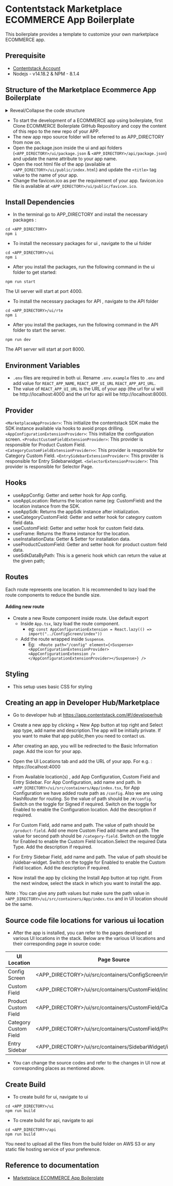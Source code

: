 # Contentstack Marketplace ECOMMERCE App Boilerplate

This boilerplate provides a template to customize your own marketplace ECOMMERCE app.

##  Prerequisite

* [Contentstack Account](https://app.contentstack.com/#!/login)
* Nodejs - v14.18.2 & NPM - 8.1.4

## Structure of the Marketplace Ecommerce App Boilerplate
<details>
  <summary>
    Reveal/Collapse the code structure
  </summary>
  
```bash
marketplace-ecomm-boilerplate-app
|-- api
    |-- constants
    |   |-- index.js
    |-- example
    |   |-- sapcc
    |   |   |-- root_config
    |   |   |   |-- index.js
    |   |-- sfcc
    |   |   |-- root_config
    |   |   |   |-- index.js
    |-- handler
    |   |-- index.js
    |-- root_config
    |   |-- index.js
    |-- .eslintrc.js
    |-- index.js
    |-- package-lock.json
    |-- package.json
|-- ui
    |-- example
    |   |-- sapcc
    |   |   |-- root_config
    |   |   |   |-- index.tsx
    |   |-- sfcc
    |   |    |-- root_config
    |   |    |   |-- index.tsx
    |-- public
    |   |-- favicon.ico
    |   |-- index.html
    |-- .env
    |-- src
    |   |-- assets
    |   |    |-- Logo.svg
    |   |-- common
    |   |    |-- constants
    |   |        |-- index.ts
    |   |    |-- contexts
    |   |        |-- appConfigurationExtensionContext.ts
    |   |        |-- categoryCustomFieldExtensionContext.ts
    |   |        |-- customFieldExtensionContext.ts
    |   |        |-- entrySidebarExtensionContext.ts
    |   |        |-- marketplaceContext.ts
    |   |        |-- productCustomFieldExtensionContext.ts      
    |   |        |-- selectorExtensionContext.ts    
    |   |   |-- hooks
    |   |       |-- useAppConfig.ts 
    |   |       |-- useAppLocation.ts
    |   |       |-- useAppSdk.tsx
    |   |       |-- useCategoryCustomField.tsx
    |   |       |-- useCustomField.tsx
    |   |       |-- uuseFrame.ts
    |   |       |-- useInstallationData.tsx    
    |   |       |-- useProductCustomField.tsx    
    |   |       |-- useSdkDataByPath.ts                                                   
    |   |    |-- locale
    |   |        |-- index.ts
    |   |   |-- providers
    |   |        |-- AppConfigurationExtensionProvider.tsx
    |   |        |-- CategoryCustomFieldExtensionProvider.tsx
    |   |        |-- CustomFieldExtensionProvider.tsx
    |   |        |-- EntrySidebarExtensionProvider.tsx
    |   |        |-- MarketplaceAppProvider.tsx
    |   |        |-- ProductCustomFieldExtensionProvider.tsx
    |   |        |-- SelectorExtensionProvider.tsx                                                     
    |   |   |-- types
    |   |       |-- index.ts
    |   |   |-- utils
    |   |   |   |-- index.tsx
    |   |-- components
    |   |   |-- ErrorBoundary
    |   |       |-- index.tsx
    |   |   |-- WarningMessage
    |   |       |-- index.tsx
    |   |       |-- styles.scss
    |   |-- containers
    |   |   |-- App
    |   |   |   |-- index.tsx
    |   |   |   |-- styles.scss
    |   |   |-- CategoryField
    |   |   |   |-- index.tsx
    |   |   |-- ConfigScreen
    |   |   |   |-- index.spec.tsx
    |   |   |   |-- index.tsx
    |   |   |   |-- styles.scss
    |   |   |-- CustomField
    |   |   |   |-- Category.tsx
    |   |   |   |-- DeleteModal.tsx
    |   |   |   |-- DraggableGrid.tsx
    |   |   |   |-- DraggableListItem.tsx
    |   |   |   |-- index.spec.tsx
    |   |   |   |-- index.tsx
    |   |   |   |-- ListItem.tsx
    |   |   |   |-- Product.tsx
    |   |   |   |-- RenderList.tsx
    |   |   |   |-- styles.scss
    |   |   |-- ProductsField
    |   |   |   |-- index.tsx
    |   |   |-- SelectorPage
    |   |   |   |-- index.tsx
    |   |   |   |-- styles.scss
    |   |   |-- SidebarWidget
    |   |   |   |-- index.tsx
    |   |   |   |-- ProductDescription.tsx
    |   |   |   |-- styles.scss
    |   |-- root_config
    |   |    |-- index.ts
    |   |-- services
    |   |    |-- index.ts
    |   |-- types
    |   |   |-- index.d.ts
    |   |-- index.css
    |   |-- index.tsx
    |   |-- react-app-env.d.ts
    |   |-- reportWebVitals.ts
```

</details>

* To start the development of a ECOMMERCE app using boilerplate, first Clone ECOMMERCE Boilerplate GitHub Repository and copy the content of this repo to the new repo of your APP. 
* The new app repo source folder will be referred to as APP_DIRECTORY from now on.
* Open the package.json inside the ui and api folders (`<APP_DIRECTORY>/ui/package.json` & `<APP_DIRECTORY>/api/package.json`) and update the name attribute to your app name. 
* Open the root html file of the app (available at `<APP_DIRECTORY>/ui/public/index.html`) and update the `<title>` tag value to the name of your app.
* Change the favicon.ico as per the requirement of your app. favicon.ico file is available at `<APP_DIRECTORY>/ui/public/favicon.ico`.

## Install Dependencies

* In the terminal go to APP_DIRECTORY and install the necessary packages :
```
cd <APP_DIRECTORY> 
npm i
```
* To install the necessary packages for ui , navigate to the ui folder
```
cd <APP_DIRECTORY>/ui 
npm i
``` 
* After you install the packages, run the following command in the ui folder to get started:
```
npm run start
```
The UI server will start at port 4000.
* To install the necessary packages for API , navigate to the API folder
```
cd <APP_DIRECTORY>/ui/rte
npm i
```
* After you install the packages, run the following command in the API folder to start the server.
```
npm run dev
```
The API server will start at port 8000.

## Environment Variables

* `.env` files are required in both ui. Rename `.env.example` files to `.env` and add value for `REACT_APP_NAME`,  `REACT_APP_UI_URL` `REACT_APP_API_URL`. 
* The value of `REACT_APP_UI_URL` is the URL of your app (the url for ui will be http://localhost:4000 and the url for api will be http://localhost:8000).

## Provider

`<MarketplaceAppProvider>`:  This initialize the contentstack SDK make the SDK instance available via hooks to avoid props drilling.
`<AppConfigurationExtensionProvider>`: This initialize the configuration screen.
`<ProductCustomFieldExtensionProvider>`: This provider is responsible for Product Custom Field.
`<CategoryCustomFieldExtensionProvider>>`: This provider is responsible for Category Custom Field.
`<EntrySidebarExtensionProvider>`: This provider is responsible for Entry Sidebarwidget.
`<SelectorExtensionProvider>`: This provider is responsible for Selector Page.

## Hooks

- useAppConfig: Getter and setter hook for App config.
- useAppLocation: Returns the location name (eg: CustomField) and the location instance from the SDK.
- useAppSdk: Returns the appSdk instance after initialization.
- useCategoryCustomField: Getter and setter hook for category custom field data.
- useCustomField: Getter and setter hook for custom field data.
- useFrame: Returns the Iframe instance for the location.
- useInstallationData: Getter & Setter for installation data.
- useProductCustomField: Getter and setter hook for product custom field data.
- useSdkDataByPath: This is a generic hook which can return the value at the given path;

## Routes

Each route represents one location. It is recommended to lazy load the route components to reduce the bundle
size. 

#### Adding new route

- Create a new Route component inside route. Use default export
  - Inside `App.tsx`, lazy load the route component.  
    - eg: `const AppConfigurationExtension = React.lazy(() => import("../ConfigScreen/index"))`
  - Add the route wrapped inside `Suspense`. 
    - Eg: ``` <Route path="/config" element={<Suspense><AppConfigurationExtensionProvider><AppConfigurationExtension /></AppConfigurationExtensionProvider></Suspense>} />```

## Styling

- This setup uses basic CSS for styling

## Creating an app in Developer Hub/Marketplace

* Go to developer hub at https://app.contentstack.com/#!/developerhub
* Create a new app by clicking + New App button at top right and Select app type, add name and description.The app will be initially private. If you want to make that app public,then you need to contact us. 
* After creating an app, you will be redirected to the Basic Information page. Add the icon for your app. 
* Open the UI Locations tab and add the URL of your app. 
For e.g. : https://localhost:4000
* From Available location(s) , add App Configuration, Custom Field and Entry Sidebar. For App Configuration, add name and path. In `<APP_DIRECTORY>/ui/src/containers/App/index.tsx`, for App Configuration we have added route path as `/config`. Also we are using HashRouter for routing. So the value of path should be `/#/config`. Switch on the toggle for Signed if required. Switch on the toggle for Enabled to enable the Configuration location. Add the description if required.
* For Custom Field, add name and path. The value of path should be `/product-field`. Add one more Custom Fied add name and path. The value for second path should be `/category-field`. Switch on the toggle for Enabled to enable the Custom Field location.Select the required Data Type. Add the description if required.
* For Entry Sidebar Field, add name and path. The value of path should be /sidebar-widget. Switch on the toggle for Enabled to enable the Custom Field location. Add the description if required. 

* Now install the app by clicking the Install App button at top right. From the next window, select the stack in which you want to install the app.

Note : You can give any path values but make sure the path value in `<APP_DIRECTORY>/ui/src/containers/App/index.tsx` and in UI location should be the same.

## Source code file locations for various ui location

* After the app is installed, you can refer to the pages developed at various UI locations in the stack. Below are the various UI locations and their corresponding page in source code:

|UI Location            | Page Source                                                 | Route path
|-----------------------|-------------------------------------------------------------|-------------------------------------------------------
|Config Screen          |<APP_DIRECTORY>/ui/src/containers/ConfigScreen/index.tsx     |<Suspense><CustomFieldExtension /></Suspense>
|Custom Field           |<APP_DIRECTORY>/ui/src/containers/CustomField/index.tsx      |<Suspense><CustomFieldExtension /></Suspense>
|Product Custom Field   |<APP_DIRECTORY>/ui/src/containers/CustomField/Category.tsx   |<Suspense><CustomFieldExtension /></Suspense>
|Category Custom Field  |<APP_DIRECTORY>/ui/src/containers/CustomField/Product.tsx    |<Suspense><CustomFieldExtension /></Suspense>
|Entry Sidebar          |<APP_DIRECTORY>/ui/src/containers/SidebarWidget/index.tsx    |<Suspense><CustomFieldExtension /></Suspense>

* You can change the source codes and refer to the changes in UI now at corresponding places as mentioned above.

## Create Build

* To create build for ui, navigate to ui
```
cd <APP_DIRECTORY>/ui 
npm run build
```
* To create build for api, navigate to api
```
cd <APP_DIRECTORY>/api
npm run build
```
You need to upload all the files from the build folder on AWS S3 or any static file hosting service of your preference. 

## Reference to documentation

* [Marketplace ECOMMERCE App Boilerplate](https://docs.google.com/document/d/1Ad1qj_PUAfuxZtHVOR2xtOl76dgaDzAQ3PJXuK3hvnM/edit#heading=h.9xnzqz46c5ew)
